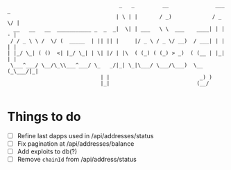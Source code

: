 ```

                                                                          
                                    _   _         __               ___  _ 
                                   | \ | |       / _)             / _ \/ |
  __   __   __  ___________ _  _  _|  \| | ___   \ \  ___    ____| | | - |
 / / _ \ \ /  \/ (  _____  | || || |     |/ _ \ / _ \/ __)  / ___| | | | |
| |_/ \_| ( ()  <| |_/ \_| | \| |/ | |\  ( (_) ( (_) > _)  ( (__ | |_| | |
 \___^___/ \__/\_\\___^___/ \_   _/|_| \_|\___/ \___/\___)  \__ (_\___/|_|
                              | |                             _) )        
                              |_|                            (__/         


```

# Things to do
- [ ] Refine last dapps used in /api/addresses/status
- [ ] Fix pagination at /api/addresses/balance
- [ ] Add exploits to db(?)
- [ ] Remove `chainId` from /api/address/status
